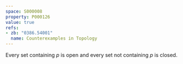 ```yaml
---
space: S000008
property: P000126
value: true
refs:
- zb: "0386.54001"
  name: Counterexamples in Topology
---
```


Every set containing $p$ is open and every set not containing $p$ is closed.
